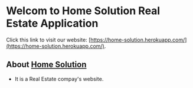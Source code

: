 # Welcom to Home Solution Real Estate Application

Click this link to visit our website: [https://home-solution.herokuapp.com/](https://home-solution.herokuapp.com/).

## About [Home Solution](https://home-solution.herokuapp.com/)

* It is a Real Estate compay's website.


